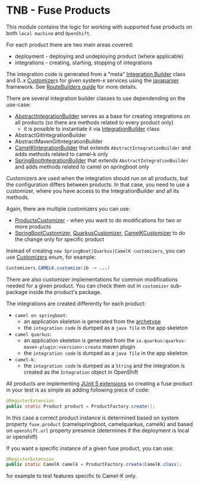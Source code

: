 # TNB - Fuse Products

This module contains the logic for working with supported fuse products on both `local machine` and `OpenShift`.

For each product there are two main areas covered:

- deployment - deploying and undeploying product (where applicable)
- integrations - creating, starting, stopping of integrations

The integration code is generated from a "meta" [Integration Builder](src/main/java/org/jboss/fuse/tnb/product/integration/builder/AbstractIntegrationBuilder.java)
class and 0..x [Customizer](src/main/java/org/jboss/fuse/tnb/product/customizer/Customizer.java)s for given system-x services using
the [javaparser](https://javaparser.org/) framework. See [RouteBuilders guide](RouteBuilders.md) for more details.

There are several integration builder classes to use dependending on the use-case:
- [AbstractIntegrationBuilder](src/main/java/org/jboss/fuse/tnb/product/integration/builder/AbstractIntegrationBuilder.java) serves as a base
for creating integrations on all products (so there are methods related to every product only)
  - it is possible to instantiate it via [IntegrationBuilder](src/main/java/org/jboss/fuse/tnb/product/integration/builder/IntegrationBuilder.java) class
- AbstractGitIntegrationBuilder
- AbstractMavenGitIntegrationBuilder
- [CamelKIntegrationBuilder](src/main/java/org/jboss/fuse/tnb/product/ck/integration/builder/CamelKIntegrationBuilder.java)
that extends `AbstractIntegrationBuilder` and adds methods related to camel-k only
- [SpringBootIntegrationBuilder](src/main/java/org/jboss/fuse/tnb/product/csb/integration/builder/SpringBootIntegrationBuilder.java)
  that extends `AbstractIntegrationBuilder` and adds methods related to camel on springboot only

Customizers are used when the integration should run on all products, but the configuration differs between products. In that case, you need to use
a customizer, where you have access to the IntegrationBuilder and all its methods.

Again, there are multiple customizers you can use:
- [ProductsCustomizer](src/main/java/org/jboss/fuse/tnb/product/customizer/ProductsCustomizer.java) - when you want to do modifications for two
or more products
- [SpringBootCustomizer](src/main/java/org/jboss/fuse/tnb/product/csb/customizer/SpringbootCustomizer.java),
[QuarkusCustomizer](src/main/java/org/jboss/fuse/tnb/product/cq/customizer/QuarkusCustomizer.java),
[CamelKCustomizer](src/main/java/org/jboss/fuse/tnb/product/ck/customizer/CamelKCustomizer.java) to do the change only for specific product

Instead of creating `new SpringBoot|Quarkus|CamelK customizers`, you can use
[Customizers](src/main/java/org/jboss/fuse/tnb/product/customizer/Customizers.java) enum, for example:

```java
Customizers.CAMELK.customize(ib -> ...)
```

There are also customizer implementations for common modifications needed for a given product. You can check them out in `customizer` sub-package
inside the product's package.


The integrations are created differently for each product:

- `camel on springboot`:
    - an application skeleton is generated from the [archetype](https://github.com/tnb-software/camel3-archetype-spring-boot)
    - the `integration code` is dumped as a `java file` in the app skeleton
- `camel quarkus`:
    - an application skeleton is generated from the `io.quarkus:quarkus-maven-plugin:<version>:create` maven plugin
    - the `integration code` is dumped as a `java file` in the app skeleton
- `camel-k`:
    - the `integration code` is dumped as a `String` and the integration is created as the `Integration` object in OpenShift

All products are implementing [JUnit 5 extensions](https://junit.org/junit5/docs/current/user-guide/#extensions) so creating a fuse product in your
test is as simple as adding following piece of code:

```java
@RegisterExtension
public static Product product = ProductFactory.create();
```

In this case a correct product instance is determined based on system property `fuse.product` (camelspringboot, camelquarkus, camelk)
and based on `openshift.url` property presence (determines if the deployment is local or openshift)

If you want a specific instance of a given fuse product, you can use:

```java
@RegisterExtension
public static CamelK camelk = ProductFactory.create(CamelK.class);
```

for example to test features specific to Camel-K only.
